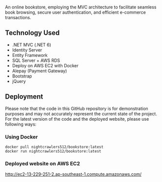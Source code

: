 
An online bookstore, employing the MVC architecture to facilitate seamless book browsing, secure user authentication, and efficient e-commerce transactions. 

## Technology Used
- .NET MVC (.NET 6)
- Identity Server
- Entity Framework
- SQL Server + AWS RDS
- Deploy on AWS EC2 with Docker
- Alepay (Payment Gateway)
- Bootstrap
- jQuery

## Deployment
Please note that the code in this GitHub repository is for demonstration purposes and may not accurately represent the current state of the project. For the latest version of the code and the deployed website, please use following ways:

### Using Docker
```
docker pull nightcrawlers512/bookstore:latest
docker run nightcrawlers512/bookstore:latest
```

### Deployed website on AWS EC2
http://ec2-13-229-251-2.ap-southeast-1.compute.amazonaws.com/
